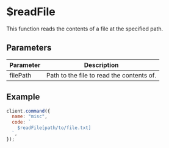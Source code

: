 # $readFile

This function reads the contents of a file at the specified path.

## Parameters

| Parameter | Description                               |
| --------- | ----------------------------------------- |
| filePath  | Path to the file to read the contents of. |

## Example

```js
client.command({
  name: "misc",
  code: `
    $readFile[path/to/file.txt]
  `,
});
```
